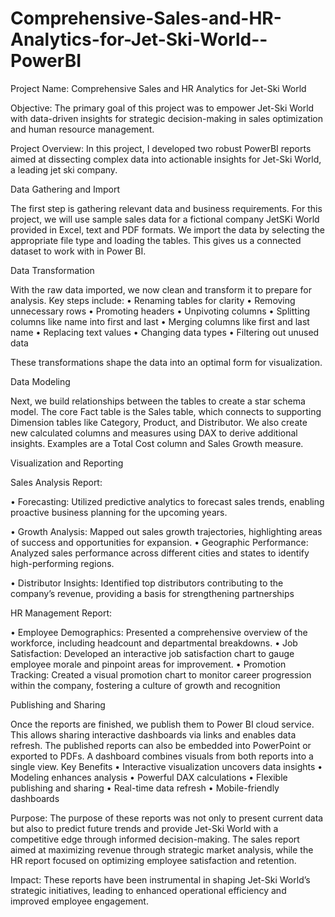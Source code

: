 # Comprehensive-Sales-and-HR-Analytics-for-Jet-Ski-World--PowerBI
Project Name: Comprehensive Sales and HR Analytics for Jet-Ski World

Objective: The primary goal of this project was to empower Jet-Ski World with data-driven insights for strategic decision-making in sales optimization and human resource management.

Project Overview: In this project, I developed two robust PowerBI reports aimed at dissecting complex data into actionable insights for Jet-Ski World, a leading jet ski company.

Data Gathering and Import

The first step is gathering relevant data and business requirements. For this project, we will use sample sales data for a fictional company JetSKi World provided in Excel, text and PDF formats.
We import the data by selecting the appropriate file type and loading the tables. This gives us a connected dataset to work with in Power BI.

Data Transformation

With the raw data imported, we now clean and transform it to prepare for analysis. Key steps include:
•	Renaming tables for clarity
•	Removing unnecessary rows
•	Promoting headers
•	Unpivoting columns
•	Splitting columns like name into first and last
•	Merging columns like first and last name
•	Replacing text values
•	Changing data types
•	Filtering out unused data

These transformations shape the data into an optimal form for visualization.

Data Modeling

Next, we build relationships between the tables to create a star schema model. The core Fact table is the Sales table, which connects to supporting Dimension tables like Category, Product, and Distributor.
We also create new calculated columns and measures using DAX to derive additional insights. Examples are a Total Cost column and Sales Growth measure.

Visualization and Reporting

Sales Analysis Report:

•	Forecasting: Utilized predictive analytics to forecast sales trends, enabling proactive business planning for the upcoming years.

•	Growth Analysis: Mapped out sales growth trajectories, highlighting areas of success and opportunities for expansion.
•	Geographic Performance: Analyzed sales performance across different cities and states to identify high-performing regions.

•	Distributor Insights: Identified top distributors contributing to the company’s revenue, providing a basis for strengthening partnerships

HR Management Report:

•	Employee Demographics: Presented a comprehensive overview of the workforce, including headcount and departmental breakdowns.
•	Job Satisfaction: Developed an interactive job satisfaction chart to gauge employee morale and pinpoint areas for improvement.
•	Promotion Tracking: Created a visual promotion chart to monitor career progression within the company, fostering a culture of growth and recognition

Publishing and Sharing

Once the reports are finished, we publish them to Power BI cloud service. This allows sharing interactive dashboards via links and enables data refresh.
The published reports can also be embedded into PowerPoint or exported to PDFs. A dashboard combines visuals from both reports into a single view.
Key Benefits
•	Interactive visualization uncovers data insights
•	Modeling enhances analysis
•	Powerful DAX calculations
•	Flexible publishing and sharing
•	Real-time data refresh
•	Mobile-friendly dashboards

Purpose: The purpose of these reports was not only to present current data but also to predict future trends and provide Jet-Ski World with a competitive edge through informed decision-making. The sales report aimed at maximizing revenue through strategic market analysis, while the HR report focused on optimizing employee satisfaction and retention.

Impact: These reports have been instrumental in shaping Jet-Ski World’s strategic initiatives, leading to enhanced operational efficiency and improved employee engagement.

